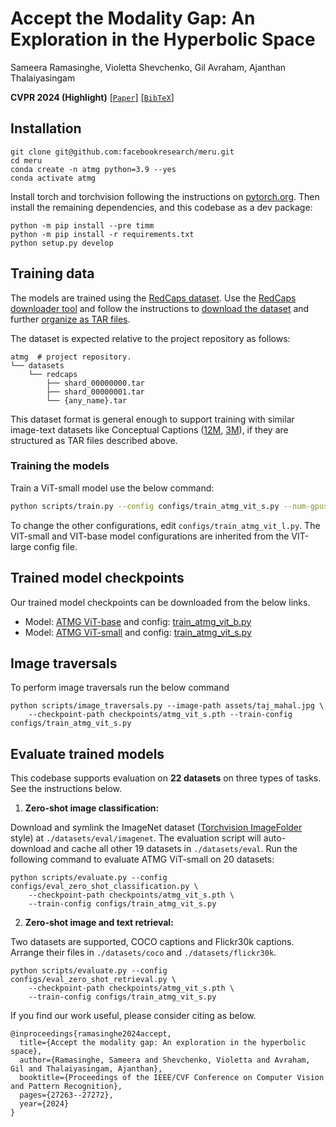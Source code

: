 # Accept the Modality Gap: An Exploration in the Hyperbolic Space
Sameera Ramasinghe, Violetta Shevchenko, Gil Avraham, Ajanthan Thalaiyasingam

**CVPR 2024 (Highlight)** [[`Paper`](https://openaccess.thecvf.com/content/CVPR2024/papers/Ramasinghe_Accept_the_Modality_Gap_An_Exploration_in_the_Hyperbolic_Space_CVPR_2024_paper.pdf)] [[`BibTeX`](#citing-meru)]

<!-- <p align="center"><img src="assets/meru_model.jpg" width="90%"></p> -->


## Installation

```
git clone git@github.com:facebookresearch/meru.git
cd meru
conda create -n atmg python=3.9 --yes
conda activate atmg
```

Install torch and torchvision following the instructions on [pytorch.org](https://pytorch.org).
Then install the remaining dependencies, and this codebase as a dev package:

```
python -m pip install --pre timm
python -m pip install -r requirements.txt
python setup.py develop
```

## Training data

The models are trained using the [RedCaps dataset](https://redcaps.xyz).
Use the [RedCaps downloader tool](https://github.com/redcaps-dataset/redcaps-downloader) and follow the instructions to
[download the dataset](https://github.com/redcaps-dataset/redcaps-downloader#basic-usage-download-official-redcaps-dataset)
and further [organize as TAR files](https://github.com/redcaps-dataset/redcaps-downloader#organizing-the-dataset-as-tar-files).

The dataset is expected relative to the project repository as follows:

```shell
atmg  # project repository.
└── datasets
    └── redcaps
        ├── shard_00000000.tar
        ├── shard_00000001.tar
        └── {any_name}.tar
```

This dataset format is general enough to support training with similar image-text datasets
like Conceptual Captions ([12M](https://arxiv.org/abs/2102.08981), [3M](https://aclanthology.org/P18-1238/)),
if they are structured as TAR files described above.


### Training the models

Train a ViT-small model use the below command:

```bash
python scripts/train.py --config configs/train_atmg_vit_s.py --num-gpus 8 --output-dir ./output
```

To change the other configurations, edit ```configs/train_atmg_vit_l.py```. The VIT-small and VIT-base model configurations are inherited from the VIT-large config file. 

## Trained model checkpoints

Our trained model checkpoints can be downloaded from the below links.

- Model: [ATMG ViT-base](https://dl.fbaipublicfiles.com/meru/meru_vit_b.pth) and config: [train_atmg_vit_b.py](./configs/train_atmg_vit_b.py)
- Model: [ATMG ViT-small](https://dl.fbaipublicfiles.com/meru/meru_vit_s.pth) and config: [train_atmg_vit_s.py](./configs/train_atmg_vit_s.py)


## Image traversals

<!-- <p align="center">
    <img src="assets/traversals_preview.jpg" width="90%">
</p> -->

To perform image traversals run the below command

```
python scripts/image_traversals.py --image-path assets/taj_mahal.jpg \
    --checkpoint-path checkpoints/atmg_vit_s.pth --train-config configs/train_atmg_vit_s.py
```

## Evaluate trained models

This codebase supports evaluation on **22 datasets** on three types of tasks.
See the instructions below.

1. **Zero-shot image classification:**

Download and symlink the ImageNet dataset ([Torchvision ImageFolder](https://pytorch.org/vision/main/generated/torchvision.datasets.ImageFolder.html)
style) at `./datasets/eval/imagenet`. The evaluation script will auto-download and cache
all other 19 datasets in `./datasets/eval`.
Run the following command to evaluate ATMG ViT-small on 20 datasets:

```
python scripts/evaluate.py --config configs/eval_zero_shot_classification.py \
    --checkpoint-path checkpoints/atmg_vit_s.pth \
    --train-config configs/train_atmg_vit_s.py
```

2. **Zero-shot image and text retrieval:**

Two datasets are supported, COCO captions and Flickr30k captions. Arrange their files in `./datasets/coco` and `./datasets/flickr30k`.

```
python scripts/evaluate.py --config configs/eval_zero_shot_retrieval.py \
    --checkpoint-path checkpoints/atmg_vit_s.pth \
    --train-config configs/train_atmg_vit_s.py
```

If you find our work useful, please consider citing as below.

```
@inproceedings{ramasinghe2024accept,
  title={Accept the modality gap: An exploration in the hyperbolic space},
  author={Ramasinghe, Sameera and Shevchenko, Violetta and Avraham, Gil and Thalaiyasingam, Ajanthan},
  booktitle={Proceedings of the IEEE/CVF Conference on Computer Vision and Pattern Recognition},
  pages={27263--27272},
  year={2024}
}
```
